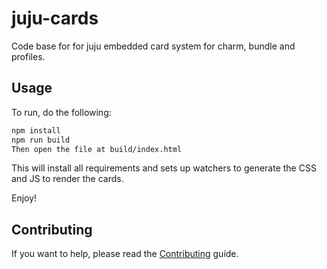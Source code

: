 # juju-cards

Code base for for juju embedded card system for charm, bundle and profiles.

## Usage

To run, do the following:

```bash
npm install
npm run build
Then open the file at build/index.html
```

This will install all requirements and sets up watchers to generate the CSS and JS to render the cards.

Enjoy!

## Contributing

If you want to help, please read the [Contributing](https://github.com/CanonicalLtd/juju-cards/blob/main/CONTRIBUTING.md) guide.
